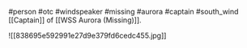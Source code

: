 #person #otc #windspeaker  #missing #aurora #captain #south_wind
[[Captain]] of [[WSS Aurora (Missing)]].

![[838695e592991e27d9e379fd6cedc455.jpg]]